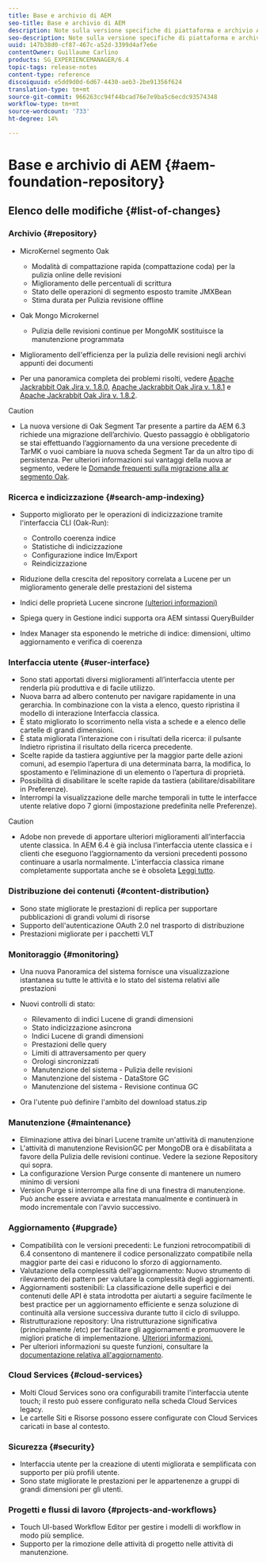 ```yaml
---
title: Base e archivio di AEM
seo-title: Base e archivio di AEM
description: Note sulla versione specifiche di piattaforma e archivio AEM in Adobe Experience Manager 6.3.
seo-description: Note sulla versione specifiche di piattaforma e archivio AEM in Adobe Experience Manager 6.3.
uuid: 147b38d0-cf87-467c-a52d-3399d4af7e6e
contentOwner: Guillaume Carlino
products: SG_EXPERIENCEMANAGER/6.4
topic-tags: release-notes
content-type: reference
discoiquuid: e5dd9d0d-6d67-4430-aeb3-2be91356f624
translation-type: tm+mt
source-git-commit: 966263cc94f44bcad76e7e9ba5c6ecdc93574348
workflow-type: tm+mt
source-wordcount: '733'
ht-degree: 14%

---
```



# Base e archivio di AEM {#aem-foundation-repository}

## Elenco delle modifiche {#list-of-changes}

### Archivio {#repository}

* MicroKernel segmento Oak

   * Modalità di compattazione rapida (compattazione coda) per la pulizia online delle revisioni
   * Miglioramento delle percentuali di scrittura
   * Stato delle operazioni di segmento esposto tramite JMXBean
   * Stima durata per Pulizia revisione offline

* Oak Mongo Microkernel

   * Pulizia delle revisioni continue per MongoMK sostituisce la manutenzione programmata

* Miglioramento dell&#39;efficienza per la pulizia delle revisioni negli archivi appunti dei documenti
* Per una panoramica completa dei problemi risolti, vedere [Apache Jackrabbit Oak Jira v. 1.8.0](https://archive.apache.org/dist/jackrabbit/oak/1.8.0/RELEASE-NOTES.txt), [Apache Jackrabbit Oak Jira v. 1.8.1](https://archive.apache.org/dist/jackrabbit/oak/1.8.1/RELEASE-NOTES.txt) e [Apache Jackrabbit Oak Jira v. 1.8.2](https://archive.apache.org/dist/jackrabbit/oak/1.8.2/RELEASE-NOTES.txt).

>[!CAUTION]
>
>* La nuova versione di Oak Segment Tar presente a partire da AEM 6.3 richiede una migrazione dell’archivio. Questo passaggio è obbligatorio se stai effettuando l’aggiornamento da una versione precedente di TarMK o vuoi cambiare la nuova scheda Segment Tar da un altro tipo di persistenza. Per ulteriori informazioni sui vantaggi della nuova ar segmento, vedere le [Domande frequenti sulla migrazione alla ar segmento Oak](/help/sites-deploying/revision-cleanup.md#migrating-to-oak-segment-tar).

>



### Ricerca e indicizzazione {#search-amp-indexing}

* Supporto migliorato per le operazioni di indicizzazione tramite l&#39;interfaccia CLI (Oak-Run):

   * Controllo coerenza indice
   * Statistiche di indicizzazione
   * Configurazione indice Im/Export
   * Reindicizzazione

* Riduzione della crescita del repository correlata a Lucene per un miglioramento generale delle prestazioni del sistema
* Indici delle proprietà Lucene sincrone [(ulteriori informazioni)](https://wiki.apache.org/jackrabbit/Synchronous%20Lucene%20Property%20Indexes)
* Spiega query in Gestione indici supporta ora AEM sintassi QueryBuilder
* Index Manager sta esponendo le metriche di indice: dimensioni, ultimo aggiornamento e verifica di coerenza

### Interfaccia utente {#user-interface}

* Sono stati apportati diversi miglioramenti all’interfaccia utente per renderla più produttiva e di facile utilizzo.
* Nuova barra ad albero contenuto per navigare rapidamente in una gerarchia. In combinazione con la vista a elenco, questo ripristina il modello di interazione Interfaccia classica.
* È stato migliorato lo scorrimento nella vista a schede e a elenco delle cartelle di grandi dimensioni.
* È stata migliorata l’interazione con i risultati della ricerca: il pulsante Indietro ripristina il risultato della ricerca precedente.
* Scelte rapide da tastiera aggiuntive per la maggior parte delle azioni comuni, ad esempio l’apertura di una determinata barra, la modifica, lo spostamento e l’eliminazione di un elemento o l’apertura di proprietà.
* Possibilità di disabilitare le scelte rapide da tastiera (abilitare/disabilitare in Preferenze).
* Interrompi la visualizzazione delle marche temporali in tutte le interfacce utente relative dopo 7 giorni (impostazione predefinita nelle Preferenze).

>[!CAUTION]
>
>* Adobe non prevede di apportare ulteriori miglioramenti all’interfaccia utente classica. In AEM 6.4 è già inclusa l’interfaccia utente classica e i clienti che eseguono l’aggiornamento da versioni precedenti possono continuare a usarla normalmente. L&#39;interfaccia classica rimane completamente supportata anche se è obsoleta [Leggi tutto](/help/sites-deploying/ui-recommendations.md).

>



### Distribuzione dei contenuti {#content-distribution}

* Sono state migliorate le prestazioni di replica per supportare pubblicazioni di grandi volumi di risorse
* Supporto dell&#39;autenticazione OAuth 2.0 nel trasporto di distribuzione
* Prestazioni migliorate per i pacchetti VLT

### Monitoraggio {#monitoring}

* Una nuova Panoramica del sistema fornisce una visualizzazione istantanea su tutte le attività e lo stato del sistema relativi alle prestazioni
* Nuovi controlli di stato:

   * Rilevamento di indici Lucene di grandi dimensioni
   * Stato indicizzazione asincrona
   * Indici Lucene di grandi dimensioni
   * Prestazioni delle query
   * Limiti di attraversamento per query
   * Orologi sincronizzati
   * Manutenzione del sistema - Pulizia delle revisioni
   * Manutenzione del sistema - DataStore GC
   * Manutenzione del sistema - Revisione continua GC

* Ora l&#39;utente può definire l&#39;ambito del download status.zip

### Manutenzione {#maintenance}

* Eliminazione attiva dei binari Lucene tramite un&#39;attività di manutenzione
* L&#39;attività di manutenzione RevisionGC per MongoDB ora è disabilitata a favore della Pulizia delle revisioni continue. Vedere la sezione Repository qui sopra.
* La configurazione Version Purge consente di mantenere un numero minimo di versioni
* Version Purge si interrompe alla fine di una finestra di manutenzione. Può anche essere avviata e arrestata manualmente e continuerà in modo incrementale con l&#39;avvio successivo.

### Aggiornamento {#upgrade}

* Compatibilità con le versioni precedenti: Le funzioni retrocompatibili di 6.4 consentono di mantenere il codice personalizzato compatibile nella maggior parte dei casi e riducono lo sforzo di aggiornamento.
* Valutazione della complessità dell&#39;aggiornamento: Nuovo strumento di rilevamento dei pattern per valutare la complessità degli aggiornamenti.
* Aggiornamenti sostenibili: La classificazione delle superfici e dei contenuti delle API è stata introdotta per aiutarti a seguire facilmente le best practice per un aggiornamento efficiente e senza soluzione di continuità alla versione successiva durante tutto il ciclo di sviluppo.
* Ristrutturazione repository: Una ristrutturazione significativa (principalmente /etc) per facilitare gli aggiornamenti e promuovere le migliori pratiche di implementazione. [Ulteriori informazioni.](/help/sites-deploying/repository-restructuring.md)
* Per ulteriori informazioni su queste funzioni, consultare la [documentazione relativa all&#39;aggiornamento](/help/sites-deploying/upgrade.md).

### Cloud Services {#cloud-services}

* Molti Cloud Services sono ora configurabili tramite l&#39;interfaccia utente touch; il resto può essere configurato nella scheda Cloud Services legacy.
* Le cartelle Siti e Risorse possono essere configurate con Cloud Services caricati in base al contesto.

### Sicurezza {#security}

* Interfaccia utente per la creazione di utenti migliorata e semplificata con supporto per più profili utente.
* Sono state migliorate le prestazioni per le appartenenze a gruppi di grandi dimensioni per gli utenti.

### Progetti e flussi di lavoro {#projects-and-workflows}

* Touch UI-based Workflow Editor per gestire i modelli di workflow in modo più semplice.
* Supporto per la rimozione delle attività di progetto nelle attività di manutenzione.

